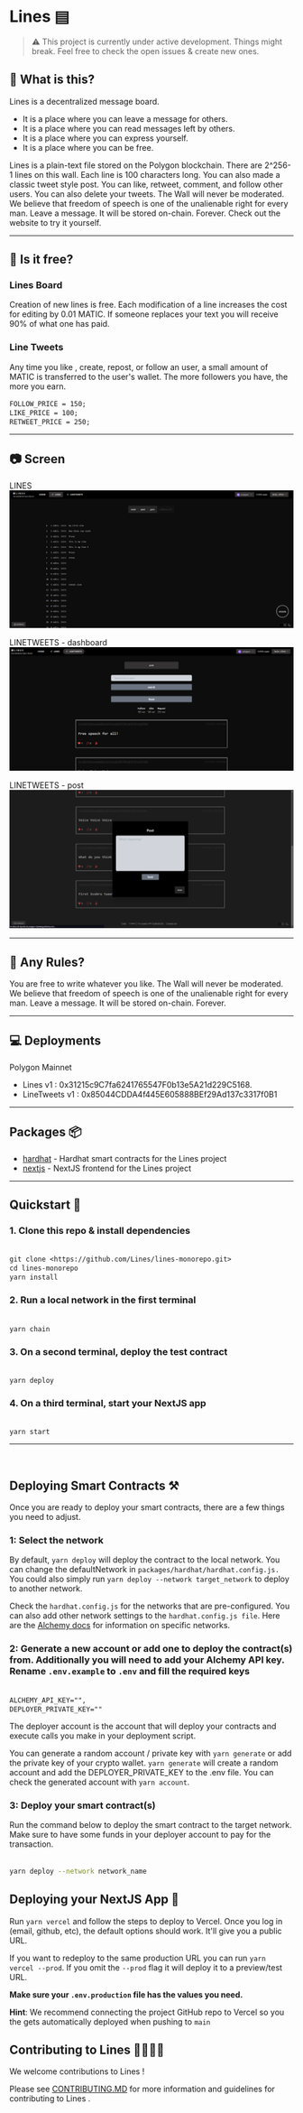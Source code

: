 # **Lines** ▤

>⚠️ This project is currently under active development. Things might break. Feel free to check the open issues & create new ones.

## **🤔 What is this?**

Lines is a decentralized message board.

- It is a place where you can leave a message for others.
- It is a place where you can read messages left by others.
- It is a place where you can express yourself.
- It is a place where you can be free.

Lines is a plain-text file stored on the Polygon blockchain.
There are 2^256-1 lines on this wall. Each line is 100 characters long.
You can also made a classic tweet style post. You can like, retweet, comment, and follow other users.
You can also delete your tweets. The Wall will never be moderated.
We believe that freedom of speech is one of the unalienable right for every man.
Leave a message. It will be stored on-chain. Forever. Check out the website to try it yourself.

------------------------------------------------------------------------------

## **👛 Is it free?**

### **Lines Board**

Creation of new lines is free. Each modification of a line increases the cost for editing by 0.01 MATIC.
If someone replaces your text you will receive 90% of what one has paid.

### **Line Tweets**

Any time you like , create, repost, or follow an user, a small amount of MATIC is transferred to the user's wallet. The more followers you have, the more you earn.

```text
FOLLOW_PRICE = 150;
LIKE_PRICE = 100;
RETWEET_PRICE = 250;
```

------------------------------------------------------------------------------

## **📷 Screen**

LINES
![Lines](https://github.com/scobru/lines-monorepo/blob/main/screen1.png "lines screen 1")

LINETWEETS - dashboard
![LineTweets](https://github.com/scobru/lines-monorepo/blob/main/screen2.png "lines screen 1")

LINETWEETS - post
![LineTweets2](https://github.com/scobru/lines-monorepo/blob/main/screen3.png "lines screen 1")

------------------------------------------------------------------------------

## **📖 Any Rules?**

You are free to write whatever you like. The Wall will never be moderated. We believe that freedom of speech is one of the unalienable right for every man. Leave a message. It will be stored on-chain. Forever.

------------------------------------------------------------------------------

## **💻 Deployments**

Polygon Mainnet

- Lines v1 : 0x31215c9C7fa6241765547F0b13e5A21d229C5168.
- LineTweets v1 : 0x85044CDDA4f445E605888BEf29Ad137c3317f0B1

------------------------------------------------------------------------------

## **Packages 📦**

- [hardhat](./packages/hardhat) - Hardhat smart contracts for the Lines project
- [nextjs](./packages/nextjs) - NextJS frontend for the Lines project

------------------------------------------------------------------------------

## **Quickstart 🚀**

### 1. Clone this repo & install dependencies

```bin/bash

git clone <https://github.com/Lines/lines-monorepo.git>
cd lines-monorepo
yarn install

```

### 2. Run a local network in the first terminal

```bin/bash

yarn chain

```

### 3. On a second terminal, deploy the test contract

```bin/bash

yarn deploy

```

### 4. On a third terminal, start your NextJS app

```bin/bash

yarn start

```

------------------------------------------------------------------------------
&nbsp;&nbsp;&nbsp;&nbsp;&nbsp;&nbsp;&nbsp;&nbsp;&nbsp;&nbsp;

## **Deploying Smart Contracts ⚒️**

Once you are ready to deploy your smart contracts, there are a few things you need to adjust.

### 1: Select the network

By default, ```yarn deploy``` will deploy the contract to the local network. You can change the defaultNetwork in `packages/hardhat/hardhat.config.js.` You could also simply run ```yarn deploy --network target_network``` to deploy to another network.

Check the `hardhat.config.js` for the networks that are pre-configured. You can also add other network settings to the `hardhat.config.js file`. Here are the [Alchemy docs](https://docs.alchemy.com/docs/how-to-add-alchemy-rpc-endpoints-to-metamask) for information on specific networks.

### 2: Generate a new account or add one to deploy the contract(s) from. Additionally you will need to add your Alchemy API key. Rename `.env.example` to `.env` and fill the required keys

```text

ALCHEMY_API_KEY="",
DEPLOYER_PRIVATE_KEY=""

```

The deployer account is the account that will deploy your contracts and execute calls you make in your deployment script.

You can generate a random account / private key with ```yarn generate``` or add the private key of your crypto wallet. ```yarn generate``` will create a random account and add the DEPLOYER_PRIVATE_KEY to the .env file. You can check the generated account with ```yarn account```.

### 3: Deploy your smart contract(s)

Run the command below to deploy the smart contract to the target network. Make sure to have some funds in your deployer account to pay for the transaction.

```bash

yarn deploy --network network_name

```

## **Deploying your NextJS App 📡**

Run `yarn vercel` and follow the steps to deploy to Vercel. Once you log in (email, github, etc), the default options should work. It'll give you a public URL.

If you want to redeploy to the same production URL you can run `yarn vercel --prod`. If you omit the `--prod` flag it will deploy it to a preview/test URL.

**Make sure your `.env.production` file has the values you need.**

**Hint**: We recommend connecting the project GitHub repo to Vercel so you the gets automatically deployed when pushing to `main`

## Contributing to Lines 👨‍👩‍👧‍👦

We welcome contributions to Lines !

Please see [CONTRIBUTING.MD](https://github.com/scobru/lines-monorepo/blob/master/CONTRIBUTING.md) for more information and guidelines for contributing to Lines .
